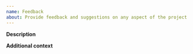 ```yaml
---
name: Feedback
about: Provide feedback and suggestions on any aspect of the project
---
```


**Description**
<!-- Please provide a description of your feedback or suggestions. -->

**Additional context**
<!-- Add any other context about the feature request here. -->
